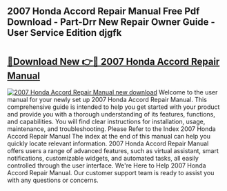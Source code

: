 ## 2007 Honda Accord Repair Manual Free Pdf Download - Part-Drr New Repair Owner Guide - User Service Edition djgfk

# <h2><a href="http://bc24543.oget.top/?id=2007+Honda+Accord+Repair+Manual">🔗Download New 👉🔴 2007 Honda Accord Repair Manual</a></h2>

[![2007 Honda Accord Repair Manual new download](https://i.imgur.com/5g1atiW.png)](http://bc24543.oget.top/?id=2007+Honda+Accord+Repair+Manual)
Welcome to the user manual for your newly set up 2007 Honda Accord Repair Manual. This comprehensive guide is intended to help you get started with your product and provide you with a thorough understanding of its features, functions, and capabilities. You will find clear instructions for installation, usage, maintenance, and troubleshooting. Please Refer to the Index 2007 Honda Accord Repair Manual The index at the end of this manual can help you quickly locate relevant information. 2007 Honda Accord Repair Manual offers users a range of advanced features, such as virtual assistant, smart notifications, customizable widgets, and automated tasks, all easily controlled through the user interface. We're Here to Help 2007 Honda Accord Repair Manual. Our customer support team is ready to assist you with any questions or concerns.
